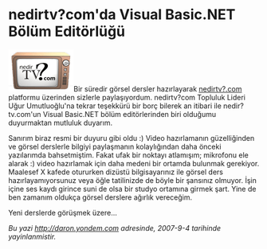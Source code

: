 # nedirtv?com'da Visual Basic.NET Bölüm Editörlüğü
![](media/nedirtv_com_da_Visual_Basic_NET_Bolum_Editorlugu/nedirtv_logo.png)Bir süredir
görsel dersler hazırlayarak [nedirtv?.com](http://www.nedirtv.com)
platformu üzerinden sizlerle paylaşıyordum. nedirtv?com Topluluk Lideri
Uğur Umutluoğlu'na tekrar teşekkürü bir borç bilerek an itibari ile
nedir?tv.com'un Visual Basic.NET bölüm editörlerinden biri olduğumu
duyurmaktan mutluluk duyarım.

Sanırım biraz resmi bir duyuru gibi oldu :) Video hazırlamanın
güzelliğinden ve görsel derslerle bilgiyi paylaşmanın kolaylığından daha
önceki yazılarımda bahsetmiştim. Fakat ufak bir noktayı atlamışım;
mikrofonu ele alarak :) video hazırlamak için daha medeni bir ortamda
bulunmak gerekiyor. Maalesef X kafede otururken dizüstü bilgisayarınız
ile görsel ders hazırlayamıyorsunuz veya öğle tatilinizde de böyle bir
şansınız olmuyor. İşin içine ses kaydı girince suni de olsa bir studyo
ortamına girmek şart. Yine de ben zamanım oldukça görsel derslere
ağırlık vereceğim.

Yeni derslerde görüşmek üzere...



*Bu yazi http://daron.yondem.com adresinde, 2007-9-4 tarihinde yayinlanmistir.*
